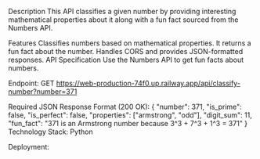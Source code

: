 Description
This API classifies a given number by providing interesting mathematical properties about it along with a fun fact sourced from the Numbers API.

Features
Classifies numbers based on mathematical properties. It returns a fun fact about the number. Handles CORS and provides JSON-formatted responses. API Specification Use the Numbers API to get fun facts about numbers.

Endpoint:
GET https://web-production-74f0.up.railway.app/api/classify-number?number=371

Required JSON Response Format (200 OK):
{
"number": 371,
"is_prime": false,
"is_perfect": false,
"properties": ["armstrong", "odd"],
"digit_sum": 11,
"fun_fact": "371 is an Armstrong number because 3^3 + 7^3 + 1^3 = 371"
}
Technology Stack:
Python

Deployment:
